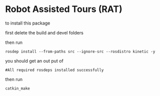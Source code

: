 # Robot Assisted Tours (RAT)

to install this package 

first delete the build and devel folders

then run

```
rosdep install --from-paths src --ignore-src --rosdistro kinetic -y
```

you should get an out put of

```
#All required rosdeps installed successfully
```

then run 

```
catkin_make
```
